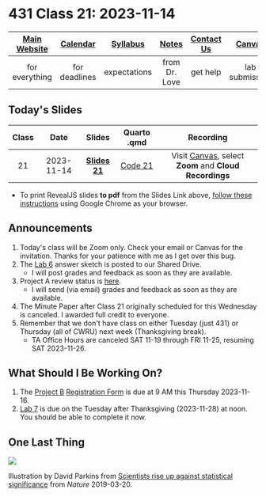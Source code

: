 # 431 Class 21: 2023-11-14

[Main Website](https://thomaselove.github.io/431-2023/) | [Calendar](https://thomaselove.github.io/431-2023/calendar.html) | [Syllabus](https://thomaselove.github.io/431-syllabus-2023/) | [Notes](https://thomaselove.github.io/431-notes/) | [Contact Us](https://thomaselove.github.io/431-2023/contact.html) | [Canvas](https://canvas.case.edu) | [Data and Code](https://github.com/THOMASELOVE/431-data)
:-----------: | :--------------: | :----------: | :---------: | :-------------: | :-----------: | :------------:
for everything | for deadlines | expectations | from Dr. Love | get help | lab submission | for downloads

## Today's Slides

Class | Date | Slides | Quarto .qmd | Recording
:---: | :--------: | :------: | :------: | :-------------:
21 | 2023-11-14 | **[Slides 21](https://thomaselove.github.io/431-slides-2023/class21.html)** | [Code 21](https://thomaselove.github.io/431-slides-2023/class21.qmd) | Visit [Canvas](https://canvas.case.edu/), select **Zoom** and **Cloud Recordings**

- To print RevealJS slides **to pdf** from the Slides Link above, [follow these instructions](https://quarto.org/docs/presentations/revealjs/presenting.html#print-to-pdf) using Google Chrome as your browser.

## Announcements

1. Today's class will be Zoom only. Check your email or Canvas for the invitation. Thanks for your patience with me as I get over this bug.
2. The [Lab 6](https://github.com/THOMASELOVE/431-labs-2023/tree/main) answer sketch is posted to our Shared Drive.
    - I will post grades and feedback as soon as they are available.
3. Project A review status is [here](https://github.com/THOMASELOVE/431-classes-2023/blob/main/projA/portfolio_status.md).
    - I will send (via email) grades and feedback as soon as they are available.
4. The Minute Paper after Class 21 originally scheduled for this Wednesday is canceled. I awarded full credit to everyone.
5. Remember that we don't have class on either Tuesday (just 431) or Thursday (all of CWRU) next week (Thanksgiving break).
    - TA Office Hours are canceled SAT 11-19 through FRI 11-25, resuming SAT 2023-11-26.

## What Should I Be Working On?

1. The [Project B](https://thomaselove.github.io/431-projectB-2023/) [Registration Form](https://thomaselove.github.io/431-projectB-2023/register.html) is due at 9 AM this Thursday 2023-11-16.
2. [Lab 7](https://github.com/THOMASELOVE/431-labs-2023/tree/main) is due on the Tuesday after Thanksgiving (2023-11-28) at noon. You should be able to complete it now.

## One Last Thing

![](https://media.nature.com/w1248/magazine-assets/d41586-019-00857-9/d41586-019-00857-9_16546612.jpg)

Illustration by David Parkins from [Scientists rise up against statistical significance](https://www.nature.com/articles/d41586-019-00857-9) from *Nature* 2019-03-20.




